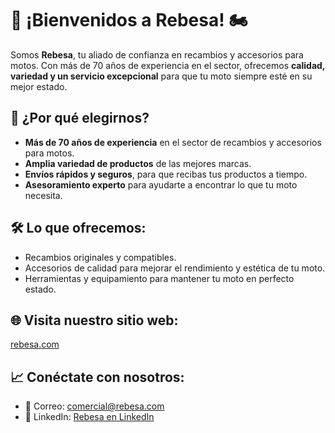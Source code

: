 # 🔧 ¡Bienvenidos a Rebesa! 🏍️

Somos **Rebesa**, tu aliado de confianza en recambios y accesorios para motos. Con más de 70 años de experiencia en el sector, ofrecemos **calidad, variedad y un servicio excepcional** para que tu moto siempre esté en su mejor estado. 

## 🚀 ¿Por qué elegirnos?
- **Más de 70 años de experiencia** en el sector de recambios y accesorios para motos.
- **Amplia variedad de productos** de las mejores marcas.
- **Envíos rápidos y seguros**, para que recibas tus productos a tiempo.
- **Asesoramiento experto** para ayudarte a encontrar lo que tu moto necesita.

## 🛠️ Lo que ofrecemos:
- Recambios originales y compatibles.
- Accesorios de calidad para mejorar el rendimiento y estética de tu moto.
- Herramientas y equipamiento para mantener tu moto en perfecto estado.

## 🌐 Visita nuestro sitio web:
[rebesa.com](https://rebesa.com/)

## 📈 Conéctate con nosotros:
- 📧 Correo: [comercial@rebesa.com](mailto:comercial@rebesa.com)
- 💼 LinkedIn: [Rebesa en LinkedIn](https://www.linkedin.com/company/rebesa/?originalSubdomain=es)

